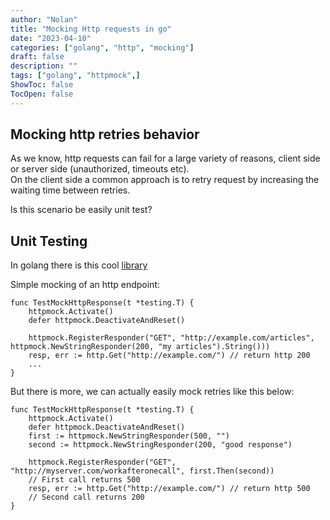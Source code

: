 ```yaml
---
author: "Nolan"
title: "Mocking Http requests in go"
date: "2023-04-10"
categories: ["golang", "http", "mocking"]
draft: false
description: ""
tags: ["golang", "httpmock",]
ShowToc: false
TocOpen: false
---
```


## Mocking http retries behavior 

As we know, http requests can fail for a large variety of reasons, client side or server side (unauthorized, timeouts etc).  
On the client side a common approach is to retry request by increasing the waiting time between retries.  

Is this scenario be easily unit test?


## Unit Testing 

In golang there is this cool [library](https://github.com/jarcoal/httpmock)

Simple mocking of an http endpoint:

```golang
func TestMockHttpResponse(t *testing.T) {
	httpmock.Activate()
	defer httpmock.DeactivateAndReset()

    httpmock.RegisterResponder("GET", "http://example.com/articles", httpmock.NewStringResponder(200, "my articles").String()))
    resp, err := http.Get("http://example.com/") // return http 200
    ...
}

```

But there is more, we can actually easily mock retries like this below:

```golang
func TestMockHttpResponse(t *testing.T) {
	httpmock.Activate()
	defer httpmock.DeactivateAndReset()
	first := httpmock.NewStringResponder(500, "")
	second := httpmock.NewStringResponder(200, "good response")

	httpmock.RegisterResponder("GET", "http://myserver.com/workafteronecall", first.Then(second))
    // First call returns 500
    resp, err := http.Get("http://example.com/") // return http 500
    // Second call returns 200
}
```





